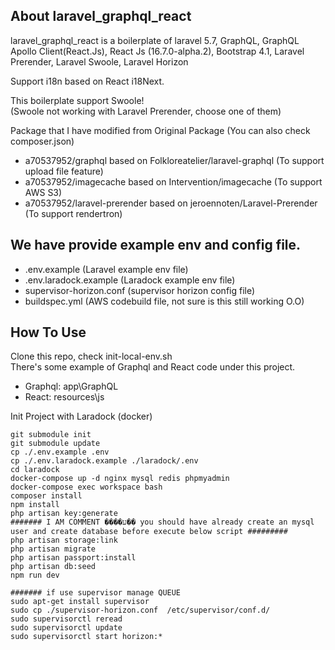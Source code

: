 
## About laravel_graphql_react

laravel_graphql_react is a boilerplate of laravel 5.7, GraphQL, 
GraphQL Apollo Client(React.Js), React Js (16.7.0-alpha.2), Bootstrap 4.1,
Laravel Prerender, Laravel Swoole, Laravel Horizon

Support i18n based on React i18Next.

This boilerplate support Swoole!  <br>
(Swoole not working with Laravel Prerender, choose one of them)

Package that I have modified from Original Package (You can also check composer.json)

- a70537952/graphql based on Folkloreatelier/laravel-graphql (To support upload file feature)
- a70537952/imagecache based on Intervention/imagecache (To support AWS S3)
- a70537952/laravel-prerender based on jeroennoten/Laravel-Prerender (To support rendertron)

## We have provide example env and config file.
- .env.example  (Laravel example env file)
- .env.laradock.example  (Laradock example env file)
- supervisor-horizon.conf  (supervisor horizon config file)
- buildspec.yml  (AWS codebuild file, not sure is this still working O.O)
## How To Use

Clone this repo, check init-local-env.sh <br>
There's some example of Graphql and React code under this project.<br>
- Graphql: app\GraphQL
- React: resources\js


Init Project with Laradock (docker)

```
git submodule init
git submodule update
cp ./.env.example .env
cp ./.env.laradock.example ./laradock/.env
cd laradock
docker-compose up -d nginx mysql redis phpmyadmin
docker-compose exec workspace bash
composer install
npm install
php artisan key:generate
####### I AM COMMENT ����ע�� you should have already create an mysql user and create database before execute below script #########
php artisan storage:link
php artisan migrate
php artisan passport:install
php artisan db:seed
npm run dev

####### if use supervisor manage QUEUE
sudo apt-get install supervisor
sudo cp ./supervisor-horizon.conf  /etc/supervisor/conf.d/
sudo supervisorctl reread
sudo supervisorctl update
sudo supervisorctl start horizon:*
```
